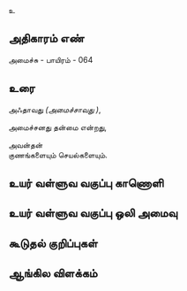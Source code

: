உ


## அதிகாரம் எண்

அமைச்சு - பாயிரம் - 064
## உரை

அஃதாவது _(அமைச்சாவது )_,  

அமைச்சனது தன்மை என்றது,  

அவன்தன்  
    குணங்களையும் 
    செயல்களையும்.



## உயர் வள்ளுவ வகுப்பு காணொளி


## உயர் வள்ளுவ வகுப்பு ஒலி அமைவு 


## கூடுதல் குறிப்புகள்


## ஆங்கில விளக்கம்

